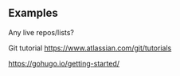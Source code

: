 ## Examples

Any live repos/lists?

Git tutorial
<https://www.atlassian.com/git/tutorials>

<https://gohugo.io/getting-started/>
